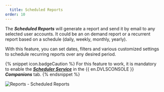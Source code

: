 ```yaml
---
  title: Scheduled Reports
order: 10
---
```

The ***Scheduled Reports*** will generate a report and send it by email to any selected user accounts. It could be an on demand report or a recurrent report based on a schedule (daily, weekly, monthly, yearly).  

With this feature, you can set dates, filters and various customized settings to schedule recurring reports over any desired period.  

{% snippet icon.badgeCaution %} 
For this feature to work, it is mandatory to enable the [***Scheduler Service***](/kb/devolutions-server/knowledge-base/scheduler-service-general-information/) in the {{ en.DVLSCONSOLE }} ***Companions*** tab. 
{% endsnippet %}

![Reports - Scheduled Reports](https://webdevolutions.azureedge.net/docs/en/server/ServerOp8133.png) 

